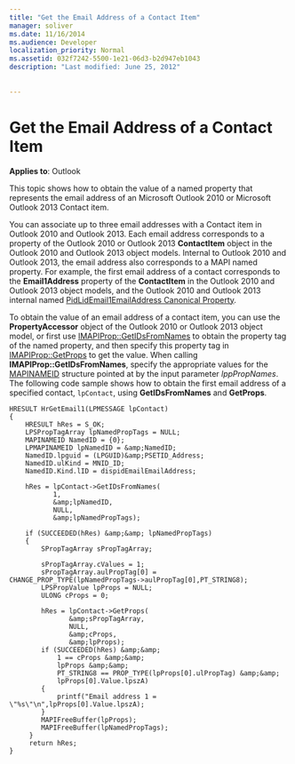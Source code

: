 ```yaml
---
title: "Get the Email Address of a Contact Item"
manager: soliver
ms.date: 11/16/2014
ms.audience: Developer
localization_priority: Normal
ms.assetid: 032f7242-5500-1e21-06d3-b2d947eb1043
description: "Last modified: June 25, 2012"
 
 
---
```


# Get the Email Address of a Contact Item

  
  
**Applies to**: Outlook 
  
This topic shows how to obtain the value of a named property that represents the email address of an Microsoft Outlook 2010 or Microsoft Outlook 2013 Contact item.
  
You can associate up to three email addresses with a Contact item in Outlook 2010 and Outlook 2013. Each email address corresponds to a property of the Outlook 2010 or Outlook 2013 **ContactItem** object in the Outlook 2010 and Outlook 2013 object models. Internal to Outlook 2010 and Outlook 2013, the email address also corresponds to a MAPI named property. For example, the first email address of a contact corresponds to the **Email1Address** property of the **ContactItem** in the Outlook 2010 and Outlook 2013 object models, and the Outlook 2010 and Outlook 2013 internal named [PidLidEmail1EmailAddress Canonical Property](pidlidemail1emailaddress-canonical-property.md).
  
To obtain the value of an email address of a contact item, you can use the **PropertyAccessor** object of the Outlook 2010 or Outlook 2013 object model, or first use [IMAPIProp::GetIDsFromNames](imapiprop-getidsfromnames.md) to obtain the property tag of the named property, and then specify this property tag in [IMAPIProp::GetProps](imapiprop-getprops.md) to get the value. When calling **IMAPIProp::GetIDsFromNames**, specify the appropriate values for the [MAPINAMEID](mapinameid.md) structure pointed at by the input parameter  _lppPropNames_. The following code sample shows how to obtain the first email address of a specified contact,  `lpContact`, using **GetIDsFromNames** and **GetProps**. 
  
```
HRESULT HrGetEmail1(LPMESSAGE lpContact) 
{ 
    HRESULT hRes = S_OK; 
    LPSPropTagArray lpNamedPropTags = NULL; 
    MAPINAMEID NamedID = {0}; 
    LPMAPINAMEID lpNamedID = &amp;NamedID; 
    NamedID.lpguid = (LPGUID)&amp;PSETID_Address; 
    NamedID.ulKind = MNID_ID; 
    NamedID.Kind.lID = dispidEmailEmailAddress; 
 
    hRes = lpContact->GetIDsFromNames( 
           1,  
           &amp;lpNamedID,  
           NULL,  
           &amp;lpNamedPropTags); 
 
    if (SUCCEEDED(hRes) &amp;&amp; lpNamedPropTags) 
    { 
        SPropTagArray sPropTagArray; 
 
        sPropTagArray.cValues = 1; 
        sPropTagArray.aulPropTag[0] = CHANGE_PROP_TYPE(lpNamedPropTags->aulPropTag[0],PT_STRING8); 
        LPSPropValue lpProps = NULL; 
        ULONG cProps = 0; 
 
        hRes = lpContact->GetProps( 
               &amp;sPropTagArray, 
               NULL, 
               &amp;cProps, 
               &amp;lpProps); 
        if (SUCCEEDED(hRes) &amp;&amp;  
            1 == cProps &amp;&amp;  
            lpProps &amp;&amp;  
            PT_STRING8 == PROP_TYPE(lpProps[0].ulPropTag) &amp;&amp; 
            lpProps[0].Value.lpszA) 
        { 
            printf("Email address 1 = \"%s\"\n",lpProps[0].Value.lpszA); 
        } 
        MAPIFreeBuffer(lpProps); 
        MAPIFreeBuffer(lpNamedPropTags); 
     } 
     return hRes; 
}
```


